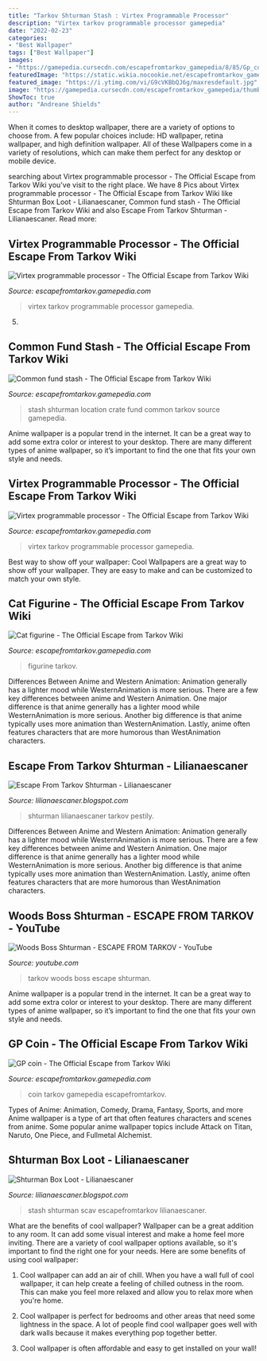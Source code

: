```yaml
---
title: "Tarkov Shturman Stash : Virtex Programmable Processor"
description: "Virtex tarkov programmable processor gamepedia"
date: "2022-02-23"
categories:
- "Best Wallpaper"
tags: ["Best Wallpaper"]
images:
- "https://gamepedia.cursecdn.com/escapefromtarkov_gamepedia/8/85/Gp_coin.png"
featuredImage: "https://static.wikia.nocookie.net/escapefromtarkov_gamepedia/images/2/23/Cat_figurine.png/revision/latest?cb=20171030221120"
featured_image: "https://i.ytimg.com/vi/G9cVKBbQJ6g/maxresdefault.jpg"
image: "https://gamepedia.cursecdn.com/escapefromtarkov_gamepedia/thumb/f/fb/Shturman_crate_location.png/1334px-Shturman_crate_location.png?version=b1e029e4b0761d28c403919c29a1adf5"
ShowToc: true
author: "Andreane Shields"
---
```



When it comes to desktop wallpaper, there are a variety of options to choose from. A few popular choices include: HD wallpaper, retina wallpaper, and high definition wallpaper. All of these Wallpapers come in a variety of resolutions, which can make them perfect for any desktop or mobile device. 

	

		
searching about Virtex programmable processor - The Official Escape from Tarkov Wiki you've visit to the right place. We have 8 Pics about Virtex programmable processor - The Official Escape from Tarkov Wiki like Shturman Box Loot - Lilianaescaner, Common fund stash - The Official Escape from Tarkov Wiki and also Escape From Tarkov Shturman - Lilianaescaner. Read more:
		
    
## Virtex Programmable Processor - The Official Escape From Tarkov Wiki

<img loading=lazy src="https://gamepedia.cursecdn.com/escapefromtarkov_gamepedia/thumb/1/14/VirtexLocation.png/450px-VirtexLocation.png?version=2d2449f3b6f0f9b8323803411ad71ff2" onerror="this.onerror=null;this.src='https://tse2.mm.bing.net/th?id=OIP.m5NL1cjXBwwxsnVHIY27-AAAAA&amp;pid=15.1';" alt="Virtex programmable processor - The Official Escape from Tarkov Wiki">

_Source: escapefromtarkov.gamepedia.com_

>virtex tarkov programmable processor gamepedia. 

	

5.

    
## Common Fund Stash - The Official Escape From Tarkov Wiki

<img loading=lazy src="https://gamepedia.cursecdn.com/escapefromtarkov_gamepedia/thumb/f/fb/Shturman_crate_location.png/1334px-Shturman_crate_location.png?version=b1e029e4b0761d28c403919c29a1adf5" onerror="this.onerror=null;this.src='https://tse1.mm.bing.net/th?id=OIP.c-3q0zM0Mu_Wt8AZsFlwLAHaEK&amp;pid=15.1';" alt="Common fund stash - The Official Escape from Tarkov Wiki">

_Source: escapefromtarkov.gamepedia.com_

>stash shturman location crate fund common tarkov source gamepedia. 

	

Anime wallpaper is a popular trend in the internet. It can be a great way to add some extra color or interest to your desktop. There are many different types of anime wallpaper, so it’s important to find the one that fits your own style and needs.

    
## Virtex Programmable Processor - The Official Escape From Tarkov Wiki

<img loading=lazy src="https://gamepedia.cursecdn.com/escapefromtarkov_gamepedia/thumb/9/9f/Keys_and_doors_v3.png/529px-Keys_and_doors_v3.png?version=4389a96caab3f512ef2c7e972aa7aee9" onerror="this.onerror=null;this.src='https://tse1.mm.bing.net/th?id=OIP.AYcnFvjrFwbOES_I2CJy7wHaDi&amp;pid=15.1';" alt="Virtex programmable processor - The Official Escape from Tarkov Wiki">

_Source: escapefromtarkov.gamepedia.com_

>virtex tarkov programmable processor gamepedia. 

	

Best way to show off your wallpaper:
Cool Wallpapers are a great way to show off your wallpaper. They are easy to make and can be customized to match your own style.

    
## Cat Figurine - The Official Escape From Tarkov Wiki

<img loading=lazy src="https://static.wikia.nocookie.net/escapefromtarkov_gamepedia/images/2/23/Cat_figurine.png/revision/latest?cb=20171030221120" onerror="this.onerror=null;this.src='https://tse1.mm.bing.net/th?id=OIP.sJRHxZaSHBu2l5r7OjoNEwAAAA&amp;pid=15.1';" alt="Cat figurine - The Official Escape from Tarkov Wiki">

_Source: escapefromtarkov.gamepedia.com_

>figurine tarkov. 

	

Differences Between Anime and Western Animation: Animation generally has a lighter mood while WesternAnimation is more serious.
There are a few key differences between anime and Western Animation. One major difference is that anime generally has a lighter mood while WesternAnimation is more serious. Another big difference is that anime typically uses more animation than WesternAnimation. Lastly, anime often features characters that are more humorous than WestAnimation characters.

    
## Escape From Tarkov Shturman - Lilianaescaner

<img loading=lazy src="https://clips-media-assets2.twitch.tv/718243825-offset-10098-preview-480x272.jpg" onerror="this.onerror=null;this.src='https://tse4.mm.bing.net/th?id=OIP.NFzSrkg35vV8twE1M97nxAHaEM&amp;pid=15.1';" alt="Escape From Tarkov Shturman - Lilianaescaner">

_Source: lilianaescaner.blogspot.com_

>shturman lilianaescaner tarkov pestily. 

	

Differences Between Anime and Western Animation: Animation generally has a lighter mood while WesternAnimation is more serious.
There are a few key differences between anime and Western Animation. One major difference is that anime generally has a lighter mood while WesternAnimation is more serious. Another big difference is that anime typically uses more animation than WesternAnimation. Lastly, anime often features characters that are more humorous than WestAnimation characters.

    
## Woods Boss Shturman - ESCAPE FROM TARKOV - YouTube

<img loading=lazy src="https://i.ytimg.com/vi/G9cVKBbQJ6g/maxresdefault.jpg" onerror="this.onerror=null;this.src='https://tse2.mm.bing.net/th?id=OIP.SW5ujogE97qJ3nHEftkieAHaEK&amp;pid=15.1';" alt="Woods Boss Shturman - ESCAPE FROM TARKOV - YouTube">

_Source: youtube.com_

>tarkov woods boss escape shturman. 

	

Anime wallpaper is a popular trend in the internet. It can be a great way to add some extra color or interest to your desktop. There are many different types of anime wallpaper, so it’s important to find the one that fits your own style and needs.

    
## GP Coin - The Official Escape From Tarkov Wiki

<img loading=lazy src="https://gamepedia.cursecdn.com/escapefromtarkov_gamepedia/8/85/Gp_coin.png" onerror="this.onerror=null;this.src='https://tse1.mm.bing.net/th?id=OIP.-4wJQNbgkr2BOU1WZUtwVwAAAA&amp;pid=15.1';" alt="GP coin - The Official Escape from Tarkov Wiki">

_Source: escapefromtarkov.gamepedia.com_

>coin tarkov gamepedia escapefromtarkov. 

	

Types of Anime: Animation, Comedy, Drama, Fantasy, Sports, and more
Anime wallpaper is a type of art that often features characters and scenes from anime. Some popular anime wallpaper topics include Attack on Titan, Naruto, One Piece, and Fullmetal Alchemist.

    
## Shturman Box Loot - Lilianaescaner

<img loading=lazy src="https://preview.redd.it/sbztecpl68v31.png?auto=webp&amp;s=d00541401c127ebde2601df8233b7ae14330af92" onerror="this.onerror=null;this.src='https://tse2.mm.bing.net/th?id=OIP.LodaPeKq0w1L2Y13Pq4iEgHaFC&amp;pid=15.1';" alt="Shturman Box Loot - Lilianaescaner">

_Source: lilianaescaner.blogspot.com_

>stash shturman scav escapefromtarkov lilianaescaner. 

	

What are the benefits of cool wallpaper?
Wallpaper can be a great addition to any room. It can add some visual interest and make a home feel more inviting. There are a variety of cool wallpaper options available, so it's important to find the right one for your needs. Here are some benefits of using cool wallpaper: 
1. Cool wallpaper can add an air of chill. When you have a wall full of cool wallpaper, it can help create a feeling of chilled outness in the room. This can make you feel more relaxed and allow you to relax more when you're home. 

2. Cool wallpaper is perfect for bedrooms and other areas that need some lightness in the space. A lot of people find cool wallpaper goes well with dark walls because it makes everything pop together better. 

3. Cool wallpaper is often affordable and easy to get installed on your wall!


